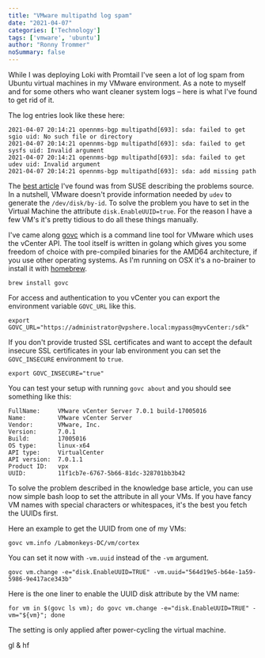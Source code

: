 ```yaml
---
title: "VMware multipathd log spam"
date: "2021-04-07"
categories: ['Technology']
tags: ['vmware', 'ubuntu']
author: "Ronny Trommer"
noSummary: false
---
```


While I was deploying Loki with Promtail I've seen a lot of log spam from Ubuntu virtual machines in my VMware environment.
As a note to myself and for some others who want cleaner system logs – here is what I've found to get rid of it.

The log entries look like these here:

```shell
2021-04-07 20:14:21 opennms-bgp multipathd[693]: sda: failed to get sgio uid: No such file or directory
2021-04-07 20:14:21 opennms-bgp multipathd[693]: sda: failed to get sysfs uid: Invalid argument
2021-04-07 20:14:21 opennms-bgp multipathd[693]: sda: failed to get udev uid: Invalid argument
2021-04-07 20:14:21 opennms-bgp multipathd[693]: sda: add missing path
```

The [best article](https://www.suse.com/support/kb/doc/?id=000016951) I've found was from SUSE describing the problems source.
In a nutshell, VMware doesn't provide information needed by `udev` to generate the `/dev/disk/by-id`.
To solve the problem you have to set in the Virtual Machine the attribute `disk.EnableUUID=true`.
For the reason I have a few VM's it's pretty tidious to do all these things manually.

I've came along [govc](https://github.com/vmware/govmomi/tree/master/govc) which is a command line tool for VMware which uses the vCenter API.
The tool itself is written in golang which gives you some freedom of choice with pre-compiled binaries for the AMD64 architecture, if you use other operating systems.
As I'm running on OSX it's a no-brainer to install it with [homebrew](https://brew.sh).

```shell
brew install govc
```

For access and authentication to you vCenter you can export the environment variable `GOVC_URL` like this.

```shell
export GOVC_URL="https://administrator@vpshere.local:mypass@myvCenter:/sdk"
```

If you don't provide trusted SSL certificates and want to accept the default insecure SSL certificates in your lab environment you can set the `GOVC_INSECURE` environment to `true`.

```shell
export GOVC_INSECURE="true"
```

You can test your setup with running `govc about` and you should see something like this:

```shell
FullName:     VMware vCenter Server 7.0.1 build-17005016
Name:         VMware vCenter Server
Vendor:       VMware, Inc.
Version:      7.0.1
Build:        17005016
OS type:      linux-x64
API type:     VirtualCenter
API version:  7.0.1.1
Product ID:   vpx
UUID:         11f1cb7e-6767-5b66-81dc-328701bb3b42
```

To solve the problem described in the knowledge base article, you can use now simple bash loop to set the attribute in all your VMs.
If you have fancy VM names with special characters or whitespaces, it's the best you fetch the UUIDs first.

Here an example to get the UUID from one of my VMs:

```shell
govc vm.info /Labmonkeys-DC/vm/cortex
```

You can set it now with `-vm.uuid` instead of the `-vm` argument.

```shell
govc vm.change -e="disk.EnableUUID=TRUE" -vm.uuid="564d19e5-b64e-1a59-5986-9e417ace343b"
```

Here is the one liner to enable the UUID disk attribute by the VM name:

```shell
for vm in $(govc ls vm); do govc vm.change -e="disk.EnableUUID=TRUE" -vm="${vm}"; done
```

The setting is only applied after power-cycling the virtual machine.

gl & hf
